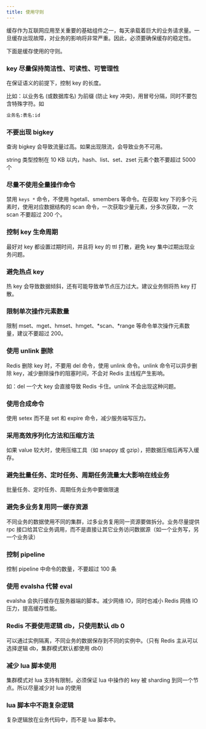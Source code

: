 ```yaml
---
title: 使用守则
---
```


缓存作为互联网应用至关重要的基础组件之一，每天承载着巨大的业务请求量。一旦缓存出现故障，对业务的影响将非常严重。因此，必须要确保缓存的稳定性。

下面是缓存使用的守则。

### key 尽量保持简洁性、可读性、可管理性

在保证语义的前提下，控制 key 的长度。

比如：以业务名 (或数据库名) 为前缀 (防止 key 冲突)，用冒号分隔，同时不要包含特殊字符。如

```bash
业务名:表名:id 
```

### 不要出现 bigkey

查询 bigkey 会导致流量过高。如果出现限流，会导致业务不可用。

string 类型控制在 10 KB 以内，hash、list、set、zset 元素个数不要超过 5000 个

### 尽量不使用全量操作命令

禁用 `keys *` 命令，不使用 hgetall、smembers 等命令。在获取 key 下的多个元素时，使用对应数据结构的 scan 命令，一次获取少量元素，分多次获取，一次 scan 不要超过 200 个。

### 控制 key 生命周期

最好对 key 都设置过期时间，并且将 key 的 ttl 打散，避免 key 集中过期出现业务问题。

### 避免热点 key

热 key 会导致数据倾斜，还有可能导致单节点压力过大。建议业务侧将热 key 打散。

### 限制单次操作元素数量

限制 mset、mget、hmset、hmget、*scan、*range 等命令单次操作元素数量，建议不要超过 200。

### 使用 unlink 删除

Redis 删除 key 时，不要用 del 命令，使用 unlink 命令。unlink 命令可以异步删除 key，减少删除操作的阻塞时间，不会对 Redis 主线程产生影响。

如：del 一个大 key 会直接导致 Redis 卡住。unlink 不会出现这种问题。

### 使用合成命令

使用 setex 而不是 set 和 expire 命令，减少服务端写压力。

### 采用高效序列化方法和压缩方法

如果 value 较大时，使用压缩工具（如 snappy 或 gzip），把数据压缩后再写入缓存。

### 避免批量任务、定时任务、周期任务流量太大影响在线业务

批量任务、定时任务、周期任务业务中要做限速

### 避免多业务复用同一缓存资源

不同业务的数据使用不同的集群，过多业务复用同一资源要做拆分。业务尽量提供 rpc 接口给其它业务调用，而不是直接让其它业务访问数据源（如一个业务写，另一个业务读）

### 控制 pipeline 

控制 pipeline 中命令的数量，不要超过 100 条

### 使用 evalsha 代替 eval

evalsha 会执行缓存在服务器端的脚本。减少网络 IO，同时也减小 Redis 网络 IO 压力，提高缓存性能。

### Redis 不要使用逻辑 db，只使用默认 db 0

可以通过实例隔离，不同业务的数据保存到不同的实例中。（只有 Redis 主从可以选择逻辑 db，集群模式默认都使用 db0）

### 减少 lua 脚本使用

集群模式对 lua 支持有限制，必须保证 lua 中操作的 key 被 sharding 到同一个节点。所以尽量减少对 lua 的使用

### lua 脚本中不跑复杂逻辑

复杂逻辑放在业务代码中，而不是 lua 脚本中。


